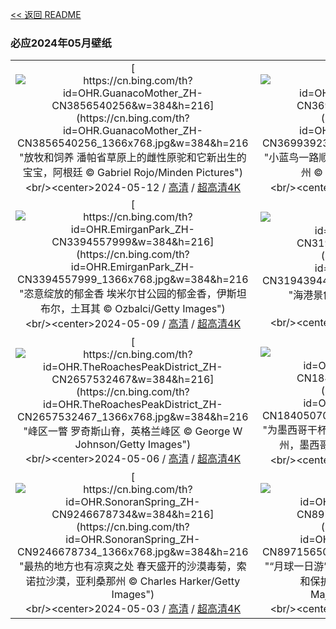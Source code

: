 [<< 返回 README](../../README.md)
### 必应2024年05月壁纸
||||
|:---:|:---:|:---:|
|[![https://cn.bing.com/th?id=OHR.GuanacoMother_ZH-CN3856540256&w=384&h=216](https://cn.bing.com/th?id=OHR.GuanacoMother_ZH-CN3856540256_1366x768.jpg&w=384&h=216 "放牧和饲养&#10;潘帕省草原上的雌性原驼和它新出生的宝宝，阿根廷&#10;© Gabriel Rojo/Minden Pictures")](https://cn.bing.com/search?q=%e5%8e%9f%e9%a9%bc&form=hpcapt&mkt=zh-cn&filters=HpDate:"20240511_1600")<br/><center>2024-05-12 / [高清](https://cn.bing.com/th?id=OHR.GuanacoMother_ZH-CN3856540256_1920x1200.jpg&w=1920&h=1200) / [超高清4K](https://cn.bing.com/th?id=OHR.GuanacoMother_ZH-CN3856540256_UHD.jpg&w=3840&h=2160)<center/>|[![https://cn.bing.com/th?id=OHR.TexasIndigoBunting_ZH-CN3699392300&w=384&h=216](https://cn.bing.com/th?id=OHR.TexasIndigoBunting_ZH-CN3699392300_1366x768.jpg&w=384&h=216 "小蓝鸟一路顺风&#10;树枝上栖息的靛蓝彩鹀，德克萨斯州&#10;© Jeff R Clow/Getty Images")](https://cn.bing.com/search?q=%e9%9d%9b%e8%93%9d%e5%bd%a9%e9%b9%80&form=hpcapt&mkt=zh-cn&filters=HpDate:"20240510_1600")<br/><center>2024-05-11 / [高清](https://cn.bing.com/th?id=OHR.TexasIndigoBunting_ZH-CN3699392300_1920x1200.jpg&w=1920&h=1200) / [超高清4K](https://cn.bing.com/th?id=OHR.TexasIndigoBunting_ZH-CN3699392300_UHD.jpg&w=3840&h=2160)<center/>|[![https://cn.bing.com/th?id=OHR.MisoolRajaAmpat_ZH-CN3557473032&w=384&h=216](https://cn.bing.com/th?id=OHR.MisoolRajaAmpat_ZH-CN3557473032_1366x768.jpg&w=384&h=216 "岛屿在召唤！&#10;米苏尔岛，拉贾安帕群岛，印度尼西亚&#10;© Giordano Cipriani/Getty Images")](https://cn.bing.com/search?q=%e6%8b%89%e8%b4%be%e5%ae%89%e5%b8%95%e7%be%a4%e5%b2%9b&form=hpcapt&mkt=zh-cn&filters=HpDate:"20240509_1600")<br/><center>2024-05-10 / [高清](https://cn.bing.com/th?id=OHR.MisoolRajaAmpat_ZH-CN3557473032_1920x1200.jpg&w=1920&h=1200) / [超高清4K](https://cn.bing.com/th?id=OHR.MisoolRajaAmpat_ZH-CN3557473032_UHD.jpg&w=3840&h=2160)<center/>|
|[![https://cn.bing.com/th?id=OHR.EmirganPark_ZH-CN3394557999&w=384&h=216](https://cn.bing.com/th?id=OHR.EmirganPark_ZH-CN3394557999_1366x768.jpg&w=384&h=216 "恣意绽放的郁金香&#10;埃米尔甘公园的郁金香，伊斯坦布尔，土耳其&#10;© Ozbalci/Getty Images")](https://cn.bing.com/search?q=%e4%bc%8a%e6%96%af%e5%9d%a6%e5%b8%83%e5%b0%94%e5%9f%83%e7%b1%b3%e5%b0%94%e7%94%98%e5%85%ac%e5%9b%ad&form=hpcapt&mkt=zh-cn&filters=HpDate:"20240508_1600")<br/><center>2024-05-09 / [高清](https://cn.bing.com/th?id=OHR.EmirganPark_ZH-CN3394557999_1920x1200.jpg&w=1920&h=1200) / [超高清4K](https://cn.bing.com/th?id=OHR.EmirganPark_ZH-CN3394557999_UHD.jpg&w=3840&h=2160)<center/>|[![https://cn.bing.com/th?id=OHR.PortMarseille_ZH-CN3194394496&w=384&h=216](https://cn.bing.com/th?id=OHR.PortMarseille_ZH-CN3194394496_1366x768.jpg&w=384&h=216 "海港景色&#10;伊夫堡，马赛，法国&#10;© Sergii Figurnyi/Alamy")](https://cn.bing.com/search?q=%e6%b3%95%e5%9b%bd%e9%a9%ac%e8%b5%9b&form=hpcapt&mkt=zh-cn&filters=HpDate:"20240507_1600")<br/><center>2024-05-08 / [高清](https://cn.bing.com/th?id=OHR.PortMarseille_ZH-CN3194394496_1920x1200.jpg&w=1920&h=1200) / [超高清4K](https://cn.bing.com/th?id=OHR.PortMarseille_ZH-CN3194394496_UHD.jpg&w=3840&h=2160)<center/>|[![https://cn.bing.com/th?id=OHR.LittleDuckling_ZH-CN2922471258&w=384&h=216](https://cn.bing.com/th?id=OHR.LittleDuckling_ZH-CN2922471258_1366x768.jpg&w=384&h=216 "水影里的小黄鸭&#10;一只小鸭子在水草地上游泳，萨福克郡，英国&#10;© Nick Hurst/Getty Images")](https://cn.bing.com/search?q=%e9%b8%ad&form=hpcapt&mkt=zh-cn&filters=HpDate:"20240506_1600")<br/><center>2024-05-07 / [高清](https://cn.bing.com/th?id=OHR.LittleDuckling_ZH-CN2922471258_1920x1200.jpg&w=1920&h=1200) / [超高清4K](https://cn.bing.com/th?id=OHR.LittleDuckling_ZH-CN2922471258_UHD.jpg&w=3840&h=2160)<center/>|
|[![https://cn.bing.com/th?id=OHR.TheRoachesPeakDistrict_ZH-CN2657532467&w=384&h=216](https://cn.bing.com/th?id=OHR.TheRoachesPeakDistrict_ZH-CN2657532467_1366x768.jpg&w=384&h=216 "峰区一瞥&#10;罗奇斯山脊，英格兰峰区&#10;© George W Johnson/Getty Images")](https://cn.bing.com/search?q=%e5%b3%b0%e5%8c%ba%e5%9b%bd%e5%ae%b6%e5%85%ac%e5%9b%ad&form=hpcapt&mkt=zh-cn&filters=HpDate:"20240505_1600")<br/><center>2024-05-06 / [高清](https://cn.bing.com/th?id=OHR.TheRoachesPeakDistrict_ZH-CN2657532467_1920x1200.jpg&w=1920&h=1200) / [超高清4K](https://cn.bing.com/th?id=OHR.TheRoachesPeakDistrict_ZH-CN2657532467_UHD.jpg&w=3840&h=2160)<center/>|[![https://cn.bing.com/th?id=OHR.SanMiguelAllende_ZH-CN1840507091&w=384&h=216](https://cn.bing.com/th?id=OHR.SanMiguelAllende_ZH-CN1840507091_1366x768.jpg&w=384&h=216 "为墨西哥干杯!&#10;圣米格尔德阿连德的柱廊，瓜那华托州，墨西哥&#10;© Mint Images/Getty Images")](https://cn.bing.com/search?q=%e5%a2%a8%e8%a5%bf%e5%93%a5%e4%ba%94%e6%9c%88%e4%ba%94%e6%97%a5%e8%8a%82&form=hpcapt&mkt=zh-cn&filters=HpDate:"20240504_1600")<br/><center>2024-05-05 / [高清](https://cn.bing.com/th?id=OHR.SanMiguelAllende_ZH-CN1840507091_1920x1200.jpg&w=1920&h=1200) / [超高清4K](https://cn.bing.com/th?id=OHR.SanMiguelAllende_ZH-CN1840507091_UHD.jpg&w=3840&h=2160)<center/>|[![https://cn.bing.com/th?id=OHR.JediMonastery_ZH-CN0091557941&w=384&h=216](https://cn.bing.com/th?id=OHR.JediMonastery_ZH-CN0091557941_1366x768.jpg&w=384&h=216 "愿原力与你同在！&#10;斯凯利格·迈克尔岛上一座古老修道院的废墟，爱尔兰&#10;© MNStudio/Getty Images")](https://cn.bing.com/search?q=%e6%98%9f%e7%90%83%e5%a4%a7%e6%88%98%e6%97%a5&form=hpcapt&mkt=zh-cn&filters=HpDate:"20240503_1600")<br/><center>2024-05-04 / [高清](https://cn.bing.com/th?id=OHR.JediMonastery_ZH-CN0091557941_1920x1200.jpg&w=1920&h=1200) / [超高清4K](https://cn.bing.com/th?id=OHR.JediMonastery_ZH-CN0091557941_UHD.jpg&w=3840&h=2160)<center/>|
|[![https://cn.bing.com/th?id=OHR.SonoranSpring_ZH-CN9246678734&w=384&h=216](https://cn.bing.com/th?id=OHR.SonoranSpring_ZH-CN9246678734_1366x768.jpg&w=384&h=216 "最热的地方也有凉爽之处&#10;春天盛开的沙漠毒菊，索诺拉沙漠，亚利桑那州&#10;© Charles Harker/Getty Images")](https://cn.bing.com/search?q=%e7%b4%a2%e8%af%ba%e6%8b%89%e6%b2%99%e6%bc%a0&form=hpcapt&mkt=zh-cn&filters=HpDate:"20240502_1600")<br/><center>2024-05-03 / [高清](https://cn.bing.com/th?id=OHR.SonoranSpring_ZH-CN9246678734_1920x1200.jpg&w=1920&h=1200) / [超高清4K](https://cn.bing.com/th?id=OHR.SonoranSpring_ZH-CN9246678734_UHD.jpg&w=3840&h=2160)<center/>|[![https://cn.bing.com/th?id=OHR.CratersOfTheMoon_ZH-CN8971565042&w=384&h=216](https://cn.bing.com/th?id=OHR.CratersOfTheMoon_ZH-CN8971565042_1366x768.jpg&w=384&h=216 "“月球一日游”&#10;蓝龙熔岩流，月球陨石坑国家纪念碑和保护区，爱达荷州，美国&#10;© Alan Majchrowicz/Getty Images")](https://cn.bing.com/search?q=%e9%99%a8%e7%9f%b3%e5%9d%91&form=hpcapt&mkt=zh-cn&filters=HpDate:"20240501_1600")<br/><center>2024-05-02 / [高清](https://cn.bing.com/th?id=OHR.CratersOfTheMoon_ZH-CN8971565042_1920x1200.jpg&w=1920&h=1200) / [超高清4K](https://cn.bing.com/th?id=OHR.CratersOfTheMoon_ZH-CN8971565042_UHD.jpg&w=3840&h=2160)<center/>|[![https://cn.bing.com/th?id=OHR.HawaiianLei_ZH-CN7857272499&w=384&h=216](https://cn.bing.com/th?id=OHR.HawaiianLei_ZH-CN7857272499_1366x768.jpg&w=384&h=216 "夏威夷的花环节&#10;夏威夷花环&#10;© Jotika Pun/Shutterstock")](https://cn.bing.com/search?q=%e5%a4%8f%e5%a8%81%e5%a4%b7&form=hpcapt&mkt=zh-cn&filters=HpDate:"20240430_1600")<br/><center>2024-05-01 / [高清](https://cn.bing.com/th?id=OHR.HawaiianLei_ZH-CN7857272499_1920x1200.jpg&w=1920&h=1200) / [超高清4K](https://cn.bing.com/th?id=OHR.HawaiianLei_ZH-CN7857272499_UHD.jpg&w=3840&h=2160)<center/>|
